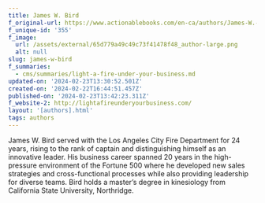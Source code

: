 ```yaml
---
title: James W. Bird
f_original-url: https://www.actionablebooks.com/en-ca/authors/James-W.-Bird/
f_unique-id: '355'
f_image:
  url: /assets/external/65d779a49c49c73f41478f48_author-large.png
  alt: null
slug: james-w-bird
f_summaries:
  - cms/summaries/light-a-fire-under-your-business.md
updated-on: '2024-02-23T13:30:52.501Z'
created-on: '2024-02-22T16:44:51.457Z'
published-on: '2024-02-23T13:42:23.311Z'
f_website-2: http://lightafireunderyourbusiness.com/
layout: '[authors].html'
tags: authors
---
```


James W. Bird served with the Los Angeles City Fire Department for 24 years, rising to the rank of captain and distinguishing himself as an innovative leader. His business career spanned 20 years in the high-pressure environment of the Fortune 500 where he developed new sales strategies and cross-functional processes while also providing leadership for diverse teams. Bird holds a master’s degree in kinesiology from California State University, Northridge.
